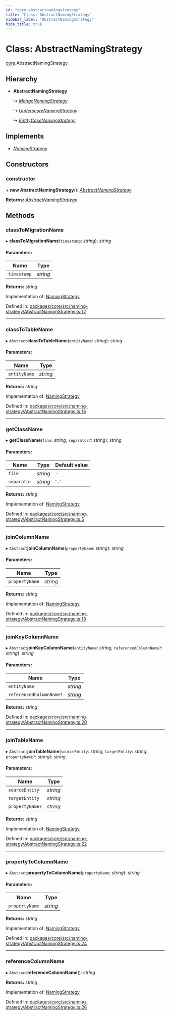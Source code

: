```yaml
---
id: "core.abstractnamingstrategy"
title: "Class: AbstractNamingStrategy"
sidebar_label: "AbstractNamingStrategy"
hide_title: true
---
```


# Class: AbstractNamingStrategy

[core](../modules/core.md).AbstractNamingStrategy

## Hierarchy

* **AbstractNamingStrategy**

  ↳ [*MongoNamingStrategy*](core.mongonamingstrategy.md)

  ↳ [*UnderscoreNamingStrategy*](core.underscorenamingstrategy.md)

  ↳ [*EntityCaseNamingStrategy*](core.entitycasenamingstrategy.md)

## Implements

* [*NamingStrategy*](../interfaces/core.namingstrategy.md)

## Constructors

### constructor

\+ **new AbstractNamingStrategy**(): [*AbstractNamingStrategy*](core.abstractnamingstrategy.md)

**Returns:** [*AbstractNamingStrategy*](core.abstractnamingstrategy.md)

## Methods

### classToMigrationName

▸ **classToMigrationName**(`timestamp`: *string*): *string*

#### Parameters:

Name | Type |
------ | ------ |
`timestamp` | *string* |

**Returns:** *string*

Implementation of: [NamingStrategy](../interfaces/core.namingstrategy.md)

Defined in: [packages/core/src/naming-strategy/AbstractNamingStrategy.ts:12](https://github.com/mikro-orm/mikro-orm/blob/969d4229bd/packages/core/src/naming-strategy/AbstractNamingStrategy.ts#L12)

___

### classToTableName

▸ `Abstract`**classToTableName**(`entityName`: *string*): *string*

#### Parameters:

Name | Type |
------ | ------ |
`entityName` | *string* |

**Returns:** *string*

Implementation of: [NamingStrategy](../interfaces/core.namingstrategy.md)

Defined in: [packages/core/src/naming-strategy/AbstractNamingStrategy.ts:16](https://github.com/mikro-orm/mikro-orm/blob/969d4229bd/packages/core/src/naming-strategy/AbstractNamingStrategy.ts#L16)

___

### getClassName

▸ **getClassName**(`file`: *string*, `separator?`: *string*): *string*

#### Parameters:

Name | Type | Default value |
------ | ------ | ------ |
`file` | *string* | - |
`separator` | *string* | '-' |

**Returns:** *string*

Implementation of: [NamingStrategy](../interfaces/core.namingstrategy.md)

Defined in: [packages/core/src/naming-strategy/AbstractNamingStrategy.ts:5](https://github.com/mikro-orm/mikro-orm/blob/969d4229bd/packages/core/src/naming-strategy/AbstractNamingStrategy.ts#L5)

___

### joinColumnName

▸ `Abstract`**joinColumnName**(`propertyName`: *string*): *string*

#### Parameters:

Name | Type |
------ | ------ |
`propertyName` | *string* |

**Returns:** *string*

Implementation of: [NamingStrategy](../interfaces/core.namingstrategy.md)

Defined in: [packages/core/src/naming-strategy/AbstractNamingStrategy.ts:18](https://github.com/mikro-orm/mikro-orm/blob/969d4229bd/packages/core/src/naming-strategy/AbstractNamingStrategy.ts#L18)

___

### joinKeyColumnName

▸ `Abstract`**joinKeyColumnName**(`entityName`: *string*, `referencedColumnName?`: *string*): *string*

#### Parameters:

Name | Type |
------ | ------ |
`entityName` | *string* |
`referencedColumnName?` | *string* |

**Returns:** *string*

Defined in: [packages/core/src/naming-strategy/AbstractNamingStrategy.ts:20](https://github.com/mikro-orm/mikro-orm/blob/969d4229bd/packages/core/src/naming-strategy/AbstractNamingStrategy.ts#L20)

___

### joinTableName

▸ `Abstract`**joinTableName**(`sourceEntity`: *string*, `targetEntity`: *string*, `propertyName?`: *string*): *string*

#### Parameters:

Name | Type |
------ | ------ |
`sourceEntity` | *string* |
`targetEntity` | *string* |
`propertyName?` | *string* |

**Returns:** *string*

Implementation of: [NamingStrategy](../interfaces/core.namingstrategy.md)

Defined in: [packages/core/src/naming-strategy/AbstractNamingStrategy.ts:22](https://github.com/mikro-orm/mikro-orm/blob/969d4229bd/packages/core/src/naming-strategy/AbstractNamingStrategy.ts#L22)

___

### propertyToColumnName

▸ `Abstract`**propertyToColumnName**(`propertyName`: *string*): *string*

#### Parameters:

Name | Type |
------ | ------ |
`propertyName` | *string* |

**Returns:** *string*

Implementation of: [NamingStrategy](../interfaces/core.namingstrategy.md)

Defined in: [packages/core/src/naming-strategy/AbstractNamingStrategy.ts:24](https://github.com/mikro-orm/mikro-orm/blob/969d4229bd/packages/core/src/naming-strategy/AbstractNamingStrategy.ts#L24)

___

### referenceColumnName

▸ `Abstract`**referenceColumnName**(): *string*

**Returns:** *string*

Implementation of: [NamingStrategy](../interfaces/core.namingstrategy.md)

Defined in: [packages/core/src/naming-strategy/AbstractNamingStrategy.ts:26](https://github.com/mikro-orm/mikro-orm/blob/969d4229bd/packages/core/src/naming-strategy/AbstractNamingStrategy.ts#L26)
